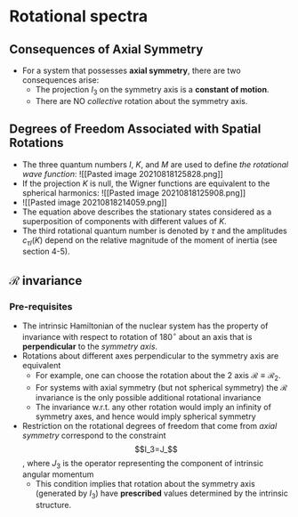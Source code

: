 # Rotational spectra

## Consequences of Axial Symmetry

- For a system that possesses **axial symmetry**, there are two consequences arise:
	- The projection $I_3$ on the symmetry axis is a **constant of motion**.
	- There are NO *collective* rotation about the symmetry axis.

## Degrees of Freedom Associated with Spatial Rotations

- The three quantum numbers $I$, $K$, and $M$ are used to define *the rotational wave function*: ![[Pasted image 20210818125828.png]]
- If the projection $K$ is null, the Wigner functions are equivalent to the spherical harmonics: ![[Pasted image 20210818125908.png]]
- ![[Pasted image 20210818214059.png]]
- The equation above describes the stationary states considered as a superposition of components with different values of $K$.
- The third rotational quantum number is denoted by $\tau$ and the amplitudes $c_{\tau I}(K)$ depend on the relative magnitude of the moment of inertia (see section 4-5).

## $\mathcal{R}$ invariance

### Pre-requisites

- The intrinsic Hamiltonian of the nuclear system has the property of invariance with respect to rotation of $180^\circ$ about an axis that is **perpendicular** to the *symmetry axis*.
- Rotations about different axes perpendicular to the symmetry axis are equivalent
	- For example, one can choose the rotation about the 2 axis $\mathcal{R}\equiv\mathcal{R}_2$.
	- For systems with axial symmetry (but not spherical symmetry) the $\mathcal{R}$ invariance is the only possible additional rotational invariance
	- The invariance w.r.t. any other rotation would imply an infinity of symmetry axes, and hence would imply spherical symmetry
- Restriction on the rotational degrees of freedom that come from *axial symmetry* correspond to the constraint $$I_3=J_$$, where $J_3$ is the operator representing the component of intrinsic angular momentum
	- This condition implies that rotation about the symmetry axis (generated by $I_3$) have **prescribed** values determined by the intrinsic structure.